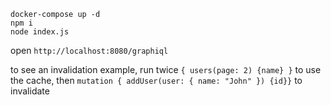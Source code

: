 ```
docker-compose up -d
npm i
node index.js
```

open `http://localhost:8080/graphiql`

to see an invalidation example, run twice `{ users(page: 2) {name} }` to use the cache, then `mutation { addUser(user: { name: "John" }) {id}}` to invalidate
